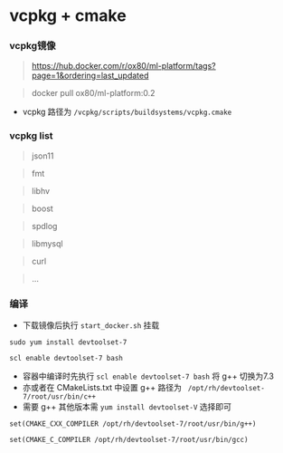 # vcpkg + cmake

### vcpkg镜像 


> https://hub.docker.com/r/ox80/ml-platform/tags?page=1&ordering=last_updated

> docker pull ox80/ml-platform:0.2

* vcpkg 路径为 `/vcpkg/scripts/buildsystems/vcpkg.cmake`

### vcpkg list

> json11

> fmt

> libhv

> boost

> spdlog

> libmysql

> curl

> ...


### 编译

* 下载镜像后执行 `start_docker.sh` 挂载


```
sudo yum install devtoolset-7

scl enable devtoolset-7 bash
```

* 容器中编译时先执行 `scl enable devtoolset-7 bash` 将 g++ 切换为7.3
* 亦或者在 CMakeLists.txt 中设置 g++ 路径为 ` /opt/rh/devtoolset-7/root/usr/bin/c++`
* 需要 g++ 其他版本需 `yum install devtoolset-V` 选择即可

```
set(CMAKE_CXX_COMPILER /opt/rh/devtoolset-7/root/usr/bin/g++)

set(CMAKE_C_COMPILER /opt/rh/devtoolset-7/root/usr/bin/gcc)
```
